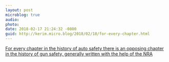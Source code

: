 ```yaml
---
layout: post
microblog: true
audio: 
photo: 
date: 2018-02-17 21:24:32 -0800
guid: http://kerim.micro.blog/2018/02/18/for-every-chapter.html
---
```

[For every chapter in the history of auto safety there is an opposing chapter in the history of gun safety, generally written with the help of the NRA](https://99percentinvisible.org/episode/nut-behind-wheel/)
